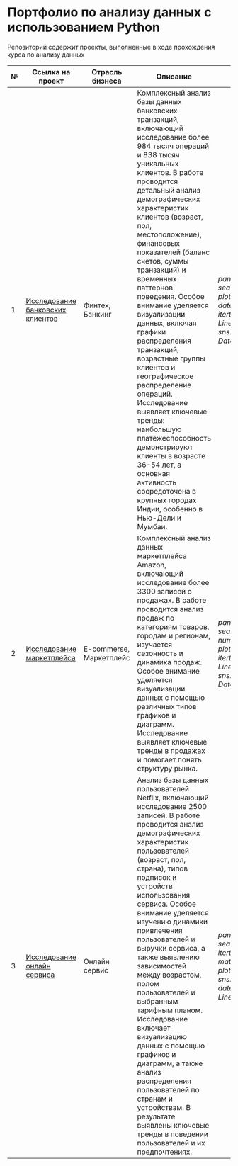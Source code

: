 # Портфолио по анализу данных с использованием Рython
Репозиторий содержит проекты, выполненные в ходе прохождения курса по анализу данных

№ | Ссылка на проект | Отрасль бизнеса | Описание | Используемые библиотеки | Презентация проекта 
---|---|---|---|---|---
| 1  | [Исследование банковских клиентов](https://github.com/YulianaOs/portfolio_python/tree/6611c545cb1e36b9903de8c18790573207ed3e2a/Bank) | Финтех, Банкинг  | Комплексный анализ базы данных банковских транзакций, включающий исследование более 984 тысяч операций и 838 тысяч уникальных клиентов. В работе проводится детальный анализ демографических характеристик клиентов (возраст, пол, местоположение), финансовых показателей (баланс счетов, суммы транзакций) и временных паттернов поведения. Особое внимание уделяется визуализации данных, включая графики распределения транзакций, возрастные группы клиентов и географическое распределение операций. Исследование выявляет ключевые тренды: наибольшую платежеспособность демонстрируют клиенты в возрасте 36-54 лет, а основная активность сосредоточена в крупных городах Индии, особенно в Нью-Дели и Мумбаи. | *pandas, matplotlib, seaborn, google.colab, plotly.express, numpy, datetime, collections, itertools, functools, LinearSegmentedColormap, sns.color_palette, DateFormatter* | [Презентация bank_clients_research](https://drive.google.com/file/d/1pRRcJfMz0y4Ob6mcjUt8ia4rR0vCsGeh/view?usp=sharing) |
| 2  | [Исследование маркетплейса](https://github.com/YulianaOs/portfolio_python/tree/ed2de912658c30481b3f3b749c959fe5f1dacff1/Amazon) | E-commerse, Маркетплейс  | Комплексный анализ данных маркетплейса Amazon, включающий исследование более 3300 записей о продажах. В работе проводится анализ продаж по категориям товаров, городам и регионам, изучается сезонность и динамика продаж. Особое внимание уделяется визуализации данных с помощью различных типов графиков и диаграмм. Исследование выявляет ключевые тренды в продажах и помогает понять структуру рынка. | *pandas, matplotlib, seaborn, google.colab, numpy, datetime, plotly.express, collections, itertools,  functools, LinearSegmentedColormap, sns.color_palette, DateFormatter* | [Презентация amazon_marketplace_data](https://drive.google.com/file/d/1yJuMgHq9GSnvS08UddQO9AHk7UtV4WQH/view?usp=sharing) |
| 3  | [Исследование онлайн сервиса](https://github.com/YulianaOs/portfolio_python/tree/e3c9ae742be730a32e51f4bd059340b3287719c0/Netflix) | Онлайн сервис  | Анализ базы данных пользователей Netflix, включающий исследование 2500 записей. В работе проводится анализ демографических характеристик пользователей (возраст, пол, страна), типов подписок и устройств использования сервиса. Особое внимание уделяется изучению динамики привлечения пользователей и выручки сервиса, а также выявлению зависимостей между возрастом, полом пользователей и выбранным тарифным планом. Исследование включает визуализацию данных с помощью графиков и диаграмм, а также анализ распределения пользователей по странам и устройствам. В результате выявлены ключевые тренды в поведении пользователей и их предпочтениях. | *pandas, matplotlib.pyplot, seaborn, google.colab, itertools, functools, matplotlib.colors, plotly.express, sns.color_palette, date_range, LinearSegmentedColormap* | [Презентация netflix_users_analysis](https://drive.google.com/file/d/14yde_tmdcSXWwbGFExFJRoexyp68zC8A/view?usp=sharing) |

